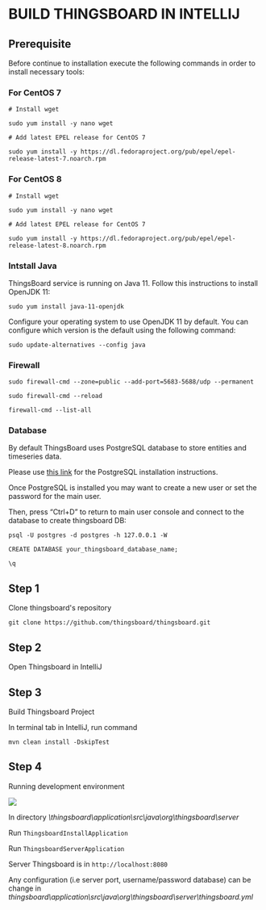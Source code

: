 # BUILD THINGSBOARD IN INTELLIJ



## Prerequisite

Before continue to installation execute the following commands in order to install necessary tools:

### For CentOS 7

```
# Install wget

sudo yum install -y nano wget

# Add latest EPEL release for CentOS 7

sudo yum install -y https://dl.fedoraproject.org/pub/epel/epel-release-latest-7.noarch.rpm

```

### For CentOS 8

```
# Install wget

sudo yum install -y nano wget

# Add latest EPEL release for CentOS 7

sudo yum install -y https://dl.fedoraproject.org/pub/epel/epel-release-latest-8.noarch.rpm

```


### Intstall Java

ThingsBoard service is running on Java 11. Follow this instructions to install OpenJDK 11:

`sudo yum install java-11-openjdk`

Configure your operating system to use OpenJDK 11 by default. You can configure which version is the default using the following command:

`sudo update-alternatives --config java`


### Firewall

`sudo firewall-cmd --zone=public --add-port=5683-5688/udp --permanent`

`sudo firewall-cmd --reload`

`firewall-cmd --list-all`



### Database

By default ThingsBoard uses PostgreSQL database to store entities and timeseries data. 

Please use [this link](https://wiki.postgresql.org/wiki/Detailed_installation_guides) for the PostgreSQL installation instructions.

Once PostgreSQL is installed you may want to create a new user or set the password for the main user.

Then, press “Ctrl+D” to return to main user console and connect to the database to create thingsboard DB:

`psql -U postgres -d postgres -h 127.0.0.1 -W`

`CREATE DATABASE your_thingsboard_database_name;`

`\q`

## Step 1

Clone thingsboard's repository 

`git clone https://github.com/thingsboard/thingsboard.git`

## Step 2

Open Thingsboard in IntelliJ

## Step 3

Build Thingsboard Project

In terminal tab in IntelliJ, run command

`mvn clean install -DskipTest`

## Step 4

Running development environment

<img src="https://drive.google.com/file/d/1rEFNpgk8LrJ_z-KndHzTPKHTS9PckeeC/view?usp=sharing">

In directory *\thingsboard\application\src\java\org\thingsboard\server*

Run `ThingsboardInstallApplication`

Run `ThingsboardServerApplication`

Server Thingsboard is in `http://localhost:8080`

Any configuration (i.e server port, username/password database) can be change in *thingsboard\application\src\java\org\thingsboard\server\thingsboard.yml*
